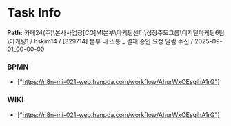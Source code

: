 # Task Info

**Path:** 카페24(주)\본사사업장\[CG]MI본부\마케팅센터\성장주도그룹\디지털마케팅6팀\마케팅1 / hskim14 / [329714] 본부 내 소통 _ 결재 승인 요청 알림 수신 / 2025-09-01_00-00-00

### BPMN
- ["https://n8n-mi-021-web.hanpda.com/workflow/AhurWxOEsglhA1rG"]

### WIKI
- ["https://n8n-mi-021-web.hanpda.com/workflow/AhurWxOEsglhA1rG"]


